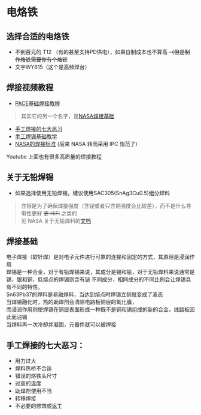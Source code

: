 # 电烙铁
## 选择合适的电烙铁
+ 不到百元的 T12 （有的甚至支持PD供电），如果自制成本也不算高 ~~（但是制作烙铁需要你有个烙铁~~
+ 文宇WY815（这个是高频焊台）

## 焊接视频教程
+ [PACE基础焊接教程](https://www.bilibili.com/video/BV1at4y1k7EY)
> 其实它的另一个名字，是[NASA焊接基础](http://www.sal.wisc.edu/docs/Soldering%20Basics.pdf)

+ [手工焊接的七大恶习](https://www.bilibili.com/video/BV11Z4y1g7Lc)  
+ [手工焊锡基础教学](https://www.bilibili.com/video/BV1Dv411r7u5?p=1)
+ [NASA的焊接标准](https://workmanship.nasa.gov/lib/insp/2%20books/frameset.html)  (后来 NASA 转而采用 IPC 规范了)  

Youtube 上面也有很多高质量的焊接教程

## 关于无铅焊锡
+ 如果选择使用无铅焊锡，建议使用SAC305(SnAg3Cu0.5)组分焊料
> 含银是为了确保焊接强度（含铋或者只含铜强度会比较差），而不是什么导电性更好 ~~更 HiFi~~ 之类的  
> 见 NASA 关于无铅焊料的[文档](https://nepp.nasa.gov/files/10981/NASA%20Lead-Free%20Solder%20BOK%20Appendices%20May%202005%20(2).pdf)

## 焊接基础
电子焊接（软钎焊）是对电子元件进行可靠的连接和固定的方式，其原理是浸润作用  
焊锡是一种合金，对于有铅焊锡来说，其成分是锡和铅，对于无铅焊料来说通常是锡，银和铜，低熔点的焊锡则含有铋
不同成分，相同成分的不同比例会让焊锡具有不同的特性。      
Sn63Pb37的焊料是易融焊料，当达到熔点时焊锡立刻就变成了液态  
当焊锡融化时，热的助焊剂会清除电路板铜层的氧化膜，  
而浸润作用则使焊锡在铜层表面形成一种既不是铜和锡组成的新的合金，线路板因此而沾锡  
当焊料再一次冷却并凝固，元器件就可以被焊接

## 手工焊接的七大恶习：
+ 用力过大
+ 焊料热桥不合适
+ 错误的烙铁头尺寸
+ 过高的温度
+ 助焊剂使用不当
+ 转移焊接
+ 不必要的修饰或返工